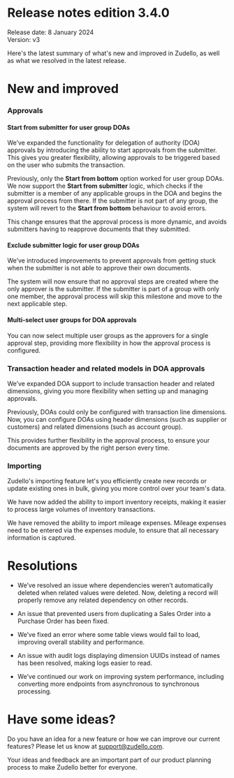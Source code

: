 # Release notes edition 3.4.0

Release date: 8 January 2024  
Version: v3

Here's the latest summary of what's new and improved in Zudello, as well as what we resolved in the latest release.

# New and improved

### Approvals

#### Start from submitter for user group DOAs

We’ve expanded the functionality for delegation of authority (DOA) approvals by introducing the ability to start approvals from the submitter. This gives you greater flexibility, allowing approvals to be triggered based on the user who submits the transaction.

Previously, only the **Start from bottom** option worked for user group DOAs. We now support the **Start from submitter** logic, which checks if the submitter is a member of any applicable groups in the DOA and begins the approval process from there. If the submitter is not part of any group, the system will revert to the **Start from bottom** behaviour to avoid errors.

This change ensures that the approval process is more dynamic, and avoids submitters having to reapprove documents that they submitted. 

#### Exclude submitter logic for user group DOAs

We’ve introduced improvements to prevent approvals from getting stuck when the submitter is not able to approve their own documents.

The system will now ensure that no approval steps are created where the only approver is the submitter. If the submitter is part of a group with only one member, the approval process will skip this milestone and move to the next applicable step.

#### Multi-select user groups for DOA approvals

You can now select multiple user groups as the approvers for a single approval step, providing more flexibility in how the approval process is configured.

### Transaction header and related models in DOA approvals

We’ve expanded DOA support to include transaction header and related dimensions, giving you more flexibility when setting up and managing approvals.

Previously, DOAs could only be configured with transaction line dimensions. Now, you can configure DOAs using header dimensions (such as supplier or customers) and related dimensions (such as account group). 

This provides further flexibility in the approval process, to ensure your documents are approved by the right person every time.

### Importing

Zudello's importing feature let's you efficiently create new records or update existing ones in bulk, giving you more control over your team's data.

We have now added the ability to import inventory receipts, making it easier to process large volumes of inventory transactions.

We have removed the ability to import mileage expenses. Mileage expenses need to be entered via the expenses module, to ensure that all necessary information is captured. 

# Resolutions

- We’ve resolved an issue where dependencies weren’t automatically deleted when related values were deleted. Now, deleting a record will properly remove any related dependency on other records.

- An issue that prevented users from duplicating a Sales Order into a Purchase Order has been fixed.

- We’ve fixed an error where some table views would fail to load, improving overall stability and performance.

- An issue with audit logs displaying dimension UUIDs instead of names has been resolved, making logs easier to read.

- We’ve continued our work on improving system performance, including converting more endpoints from asynchronous to synchronous processing.

# Have some ideas?

Do you have an idea for a new feature or how we can improve our current features? Please let us know at [support@zudello.com](mailto:support@zudello.com).

Your ideas and feedback are an important part of our product planning process to make Zudello better for everyone.